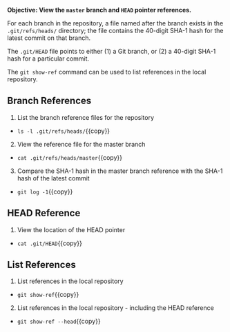 **Objective: View the `master` branch and `HEAD` pointer references.**

For each branch in the repository, a file named after the branch exists in the `.git/refs/heads/` directory; the file contains the 40-digit SHA-1 hash for the latest commit on that branch.

The `.git/HEAD` file points to either (1) a Git branch, or (2) a 40-digit SHA-1 hash for a particular commit.

The `git show-ref` command can be used to list references in the local repository.

## Branch References

1. List the branch reference files for the repository
 * `ls -l .git/refs/heads/`{{copy}}
2. View the reference file for the master branch
 * `cat .git/refs/heads/master`{{copy}}
3. Compare the SHA-1 hash in the master branch reference with the SHA-1 hash of the latest commit
 * `git log -1`{{copy}}


## HEAD Reference

1. View the location of the HEAD pointer
 * `cat .git/HEAD`{{copy}}


## List References

1. List references in the local repository
 * `git show-ref`{{copy}}
2. List references in the local repository - including the HEAD reference
 * `git show-ref --head`{{copy}}
